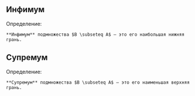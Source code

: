## Инфимум
Определение:
```spoiler-markdown
**Инфимум** подмножества $B \subseteq A$ — это его наибольшая нижняя грань.
```

## Супремум
Определение:
```spoiler-markdown
**Супремум** подмножества $B \subseteq A$ — это его наименьшая верхняя грань.
```
